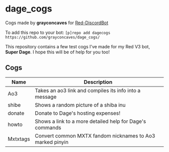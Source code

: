 # dage_cogs
Cogs made by **grayconcaves** for [Red-DiscordBot](https://github.com/Cog-Creators/Red-DiscordBot/tree/V3/develop)

To add this repo to your bot: `[p]repo add dagecogs https://github.com/grayconcaves/dage_cogs/` 

This repository contains a few test cogs I've made for my Red V3 bot, **Super Dage**. I hope this will be of help for you too!

## Cogs

| Name | Description |
| --- | --- |
| Ao3 | Takes an ao3 link and compiles its info into a message
| shibe | Shows a random picture of a shiba inu
| donate | Donate to Dage's hosting expenses!
| howto | Shows a link to a more detailed help for Dage's commands
| Mxtxtags | Convert common MXTX fandom nicknames to Ao3 marked pinyin

